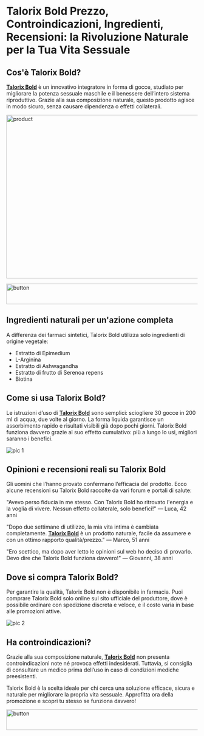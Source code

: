 # Talorix Bold Prezzo, Controindicazioni, Ingredienti, Recensioni: la Rivoluzione Naturale per la Tua Vita Sessuale
<!-- wp:heading -->
<h2 class="wp-block-heading">Cos'è Talorix Bold?</h2>
<!-- /wp:heading -->

<!-- wp:paragraph -->
<p><strong><a href="https://talorix.com/it/">Talorix Bold</a></strong> è un innovativo integratore in forma di gocce, studiato per migliorare la potenza sessuale maschile e il benessere dell’intero sistema riproduttivo. Grazie alla sua composizione naturale, questo prodotto agisce in modo sicuro, senza causare dipendenza o effetti collaterali.</p>
<!-- /wp:paragraph -->

<!-- wp:paragraph -->
[<img width="1031" height="430" alt="product" src="https://github.com/user-attachments/assets/45b549f4-0241-41cd-875b-a9a3de892a33" />](https://talorix.com/it/)

<!-- /wp:paragraph -->

<!-- wp:paragraph -->
[<img width="1032" height="54" alt="button" src="https://github.com/user-attachments/assets/5c96a4d2-3b88-4aa9-b56a-4f2e9e879e38" />](https://talorix.com/it/)

<!-- /wp:paragraph -->

<!-- wp:heading -->
<h2 class="wp-block-heading">Ingredienti naturali per un'azione completa</h2>
<!-- /wp:heading -->

<!-- wp:paragraph -->
<p>A differenza dei farmaci sintetici, Talorix Bold utilizza solo ingredienti di origine vegetale:</p>
<!-- /wp:paragraph -->

<!-- wp:list -->
<ul class="wp-block-list"><!-- wp:list-item -->
<li>Estratto di Epimedium</li>
<!-- /wp:list-item -->

<!-- wp:list-item -->
<li>L-Arginina</li>
<!-- /wp:list-item -->

<!-- wp:list-item -->
<li>Estratto di Ashwagandha</li>
<!-- /wp:list-item -->

<!-- wp:list-item -->
<li>Estratto di frutto di Serenoa repens</li>
<!-- /wp:list-item -->

<!-- wp:list-item -->
<li>Biotina</li>
<!-- /wp:list-item --></ul>
<!-- /wp:list -->

<!-- wp:heading -->
<h2 class="wp-block-heading">Come si usa Talorix Bold?</h2>
<!-- /wp:heading -->

<!-- wp:paragraph -->
<p>Le istruzioni d’uso di <strong><a href="https://talorix.com/it/">Talorix Bold</a></strong> sono semplici: sciogliere 30 gocce in 200 ml di acqua, due volte al giorno. La forma liquida garantisce un assorbimento rapido e risultati visibili già dopo pochi giorni. Talorix Bold funziona davvero grazie al suo effetto cumulativo: più a lungo lo usi, migliori saranno i benefici.</p>
<!-- /wp:paragraph -->

<!-- wp:paragraph -->
![pic 1](https://github.com/user-attachments/assets/15bac83b-e644-42cf-9c43-1b164a907302)

<!-- /wp:paragraph -->

<!-- wp:heading -->
<h2 class="wp-block-heading">Opinioni e recensioni reali su Talorix Bold</h2>
<!-- /wp:heading -->

<!-- wp:paragraph -->
<p>Gli uomini che l’hanno provato confermano l’efficacia del prodotto. Ecco alcune recensioni su Talorix Bold raccolte da vari forum e portali di salute:</p>
<!-- /wp:paragraph -->

<!-- wp:paragraph -->
<p>"Avevo perso fiducia in me stesso. Con Talorix Bold ho ritrovato l'energia e la voglia di vivere. Nessun effetto collaterale, solo benefici!" — Luca, 42 anni</p>
<!-- /wp:paragraph -->

<!-- wp:paragraph -->
<p>"Dopo due settimane di utilizzo, la mia vita intima è cambiata completamente. <strong><a href="https://talorix.com/it/">Talorix Bold</a></strong> è un prodotto naturale, facile da assumere e con un ottimo rapporto qualità/prezzo." — Marco, 51 anni</p>
<!-- /wp:paragraph -->

<!-- wp:paragraph -->
<p>"Ero scettico, ma dopo aver letto le opinioni sul web ho deciso di provarlo. Devo dire che Talorix Bold funziona davvero!" — Giovanni, 38 anni</p>
<!-- /wp:paragraph -->

<!-- wp:heading -->
<h2 class="wp-block-heading">Dove si compra Talorix Bold?</h2>
<!-- /wp:heading -->

<!-- wp:paragraph -->
<p>Per garantire la qualità, Talorix Bold non è disponibile in farmacia. Puoi comprare Talorix Bold solo online sul sito ufficiale del produttore, dove è possibile ordinare con spedizione discreta e veloce, e il costo varia in base alle promozioni attive.</p>
<!-- /wp:paragraph -->

<!-- wp:paragraph -->
![pic 2](https://github.com/user-attachments/assets/c5178e43-a152-4844-a5aa-ea8c3e0602d7)

<!-- /wp:paragraph -->

<!-- wp:heading -->
<h2 class="wp-block-heading">Ha controindicazioni?</h2>
<!-- /wp:heading -->

<!-- wp:paragraph -->
<p>Grazie alla sua composizione naturale, <strong><a href="https://talorix.com/it/">Talorix Bold</a></strong> non presenta controindicazioni note né provoca effetti indesiderati. Tuttavia, si consiglia di consultare un medico prima dell’uso in caso di condizioni mediche preesistenti.</p>
<!-- /wp:paragraph -->

<!-- wp:paragraph -->
<p>Talorix Bold è la scelta ideale per chi cerca una soluzione efficace, sicura e naturale per migliorare la propria vita sessuale. Approfitta ora della promozione e scopri tu stesso se funziona davvero!</p>
<!-- /wp:paragraph -->

<!-- wp:paragraph -->
[<img width="1032" height="54" alt="button" src="https://github.com/user-attachments/assets/bbf34425-3a68-4f5d-80b2-51c25557604b" />](https://talorix.com/it/)

<!-- /wp:paragraph -->
